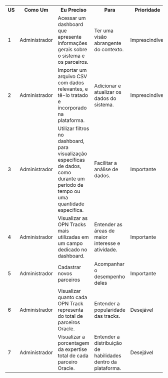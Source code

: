 <table>
  <tr>
    <th>US</th>
    <th>Como Um</th>
    <th>Eu Preciso</th>
    <th>Para</th>
    <th>Prioridade</th>
    <th>Sprint</th>
  </tr>
  <tr>
    <td>1</td>
    <td>Administrador</td>
    <td>Acessar um dashboard que apresente informações gerais sobre o sistema e os parceiros.</td>
    <td>Ter uma visão abrangente do contexto.</td>
    <td>Imprescindível</td>
    <td>1</td>
  </tr>
  <tr>
    <td>2</td>
    <td>Administrador</td>
    <td>Importar um arquivo CSV com dados relevantes, e tê-lo tratado e incorporado na plataforma.</td>
    <td>Adicionar e atualizar os dados do sistema.</td>
    <td>Imprescindível</td>
    <td>1</td>
  </tr>
  <tr>
    <td>3</td>
    <td>Administrador</td>
    <td>Utilizar filtros no dashboard, para visualização específicas de dados, como durante um período de tempo ou uma quantidade específica.</td>
    <td>Facilitar a análise de dados.</td>
    <td>Importante</td>
    <td>1</td>
  </tr>
  <tr>
    <td>4</td>
    <td>Administrador</td>
    <td>Visualizar as OPN Tracks mais utilizadas em um campo dedicado no dashboard.</td>
    <td>Entender as áreas de maior interesse e atividade.</td>
    <td>Importante</td>
    <td>1</td>
  </tr>
  <tr>
    <td>5</td>
    <td>Administrador</td>
    <td>Cadastrar novos parceiros</td>
    <td>Acompanhar o desempenho deles</td>
    <td>Importante</td>
    <td>1</td>
  </tr>
  <tr>
    <td>6</td>
    <td>Administrador</td>
    <td>Visualizar quanto cada OPN Track representa do total de parceiros Oracle.</td>
    <td>Entender a popularidade das tracks.</td>
    <td>Desejável</td>
    <td>2</td>
  </tr>
  <tr>
    <td>7</td>
    <td>Administrador</td>
    <td>Visualizar a porcentagem da expertise total de cada parceiro Oracle.</td>
    <td>Entender a distribuição de habilidades dentro da plataforma.</td>
    <td>Desejável</td>
    <td>2</td>
  </tr>
</table>